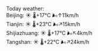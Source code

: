 Today weather:  
Beijing: ☀️   🌡️+17°C 🌬️↑11km/h  
Tianjin: ☀️   🌡️+23°C 🌬️↗15km/h  
Shijiazhuang: ☀️   🌡️+17°C 🌬️↖4km/h  
Tangshan: ☀️   🌡️+22°C 🌬️↗24km/h  
